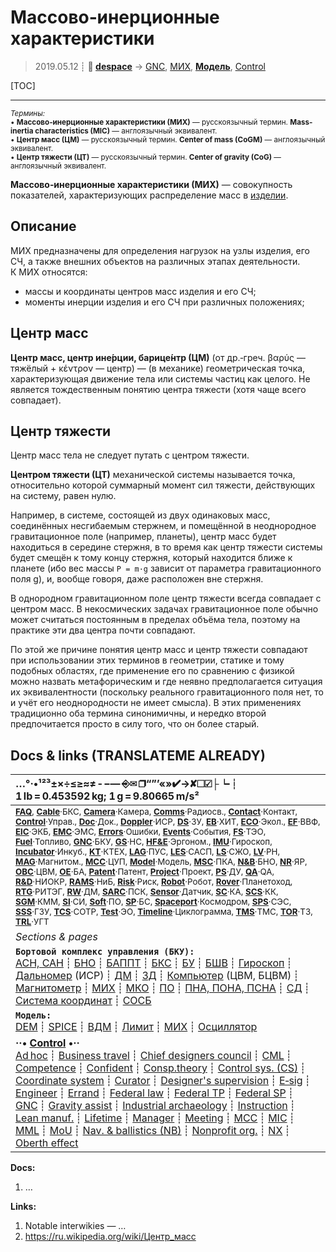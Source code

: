 # Массово‑инерционные характеристики
> 2019.05.12 ┊ **🚀 [despace](index.md)** → [GNC](gnc.md), [МИХ](.md), **[Модель](model.md)**, [Control](control.md)

[TOC]

---

<small>*Термины:*<br> • **Массово‑инерционные характеристики (МИХ)** — русскоязычный термин. **Mass-inertia characteristics (MIC)** — англоязычный эквивалент.<br> • **Центр масс (ЦМ)** — русскоязычный термин. **Center of mass (CoGM)** — англоязычный эквивалент.<br> • **Центр тяжести (ЦТ)** — русскоязычный термин. **Center of gravity (CoG)** — англоязычный эквивалент.</small>

**Массово‑инерционные характеристики (МИХ)** — совокупность показателей, характеризующих распределение масс в [изделии](unit.md).



## Описание
МИХ предназначены для определения нагрузок на узлы изделия, его СЧ, а также внешних объектов на различных этапах деятельности.  
К МИХ относятся:

   - массы и координаты центров масс изделия и его СЧ;
   - моменты инерции изделия и его СЧ при различных положениях;



## Центр масс
**Центр масс, центр ине́рции, барице́нтр (ЦМ)** (от др.‑греч. βαρύς — тяжёлый + κέντρον — центр) — (в механике) геометрическая точка, характеризующая движение тела или системы частиц как целого. Не является тождественным понятию центра тяжести (хотя чаще всего совпадает).



## Центр тяжести
Центр масс тела не следует путать с центром тяжести.

**Центром тяжести (ЦТ)** механической системы называется точка, относительно которой суммарный момент сил тяжести, действующих на систему, равен нулю.

Например, в системе, состоящей из двух одинаковых масс, соединённых несгибаемым стержнем, и помещённой в неоднородное гравитационное поле (например, планеты), центр масс будет находиться в середине стержня, в то время как центр тяжести системы будет смещён к тому концу стержня, который находится ближе к планете (ибо вес массы `P = m·g` зависит от параметра гравитационного поля g), и, вообще говоря, даже расположен вне стержня.

В однородном гравитационном поле центр тяжести всегда совпадает с центром масс. В некосмических задачах гравитационное поле обычно может считаться постоянным в пределах объёма тела, поэтому на практике эти два центра почти совпадают.

По этой же причине понятия центр масс и центр тяжести совпадают при использовании этих терминов в геометрии, статике и тому подобных областях, где применение его по сравнению с физикой можно назвать метафорическим и где неявно предполагается ситуация их эквивалентности (поскольку реального гравитационного поля нет, то и учёт его неоднородности не имеет смысла). В этих применениях традиционно оба термина синонимичны, и нередко второй предпочитается просто в силу того, что он более старый.



<p style="page-break-after:always"> </p>

## Docs & links (TRANSLATEME ALREADY)
|…°·•¹²³±×÷≤≥≈≠ ‑ −— ⎆✉ ❐“”’«»✔→✘☐☑├┕┆ 1 lb = 0.453592 kg; 1 g = 9.80665 m/s²|
|:--|
|<small>**[FAQ](faq.md)**, **[Cable](cable.md)**·БКС, **[Camera](camera.md)**·Камера, **[Comms](comms.md)**·Радиосв., **[Contact](contact.md)**·Контакт, **[Control](control.md)**·Управ., **[Doc](doc.md)**·Док., **[Doppler](doppler.md)**·ИСР, **[DS](ds.md)**·ЗУ, **[EB](eb.md)**·ХИТ, **[ECO](ecology.md)**·Экол., **[EF](ef.md)**·ВВФ, **[ElC](elc.md)**·ЭКБ, **[EMC](emc.md)**·ЭМС, **[Errors](error.md)**·Ошибки, **[Events](event.md)**·События, **[FS](fs.md)**·ТЭО, **[Fuel](fuel.md)**·Топливо, **[GNC](gnc.md)**·БКУ, **[GS](scs.md)**·НС, **[HF&E](hfe.md)**·Эргоном., **[IMU](imu.md)**·Гироскоп, **[Incubator](incubator.md)**·Инкуб., **[KT](kt.md)**·КТЕХ, **[LAG](lag.md)**·ПУC, **[LES](les.md)**·САСП, **[LS](ls.md)**·СЖО, **[LV](lv.md)**·РН, **[MAG](mag.md)**·Магнитом., **[MCC](mcc.md)**·ЦУП, **[Model](model.md)**·Модель, **[MSC](sc.md)**·ПКА, **[N&B](nnb.md)**·БНО, **[NR](nr.md)**·ЯР, **[OBC](obc.md)**·ЦВМ, **[OE](oe.md)**·БА, **[Patent](патент.md)**·Патент, **[Project](project.md)**·Проект, **[PS](ps.md)**·ДУ, **[QA](quality.md)**·QA, **[R&D](rnd.md)**·НИОКР, **[RAMS](rams.md)**·НиБ, **[Risk](risk.md)**·Риск, **[Robot](robotics.md)**·Робот, **[Rover](rover.md)**·Планетоход, **[RTG](rtg.md)**·РИТЭГ, **[RW](rw.md)**·ДМ, **[SARC](sarc.md)**·ПСК, **[Sensor](sensor.md)**·Датчик, **[SC](sc.md)**·КА, **[SCS](scs.md)**·КК, **[SGM](sgm.md)**·КММ, **[SI](si.md)**·СИ, **[Soft](soft.md)**·ПО, **[SP](sp.md)**·БС, **[Spaceport](spaceport.md)**·Космодром, **[SPS](sps.md)**·СЭС, **[SSS](sss.md)**·ГЗУ, **[TCS](tcs.md)**·СОТР, **[Test](test.md)**·ЭО, **[Timeline](timeline.md)**·Циклограмма, **[TMS](tms.md)**·ТМС, **[TOR](tor.md)**·ТЗ, **[TRL](trl.md)**·УГТ</small>|
|*Sections & pages*|
|**`Бортовой комплекс управления (БКУ):`**<br> [АСН, САН](ans.md) ┊ [БНО](nnb.md) ┊ [БАППТ](acup.md) ┊ [БКС](cable.md) ┊ [БУ](sp.md) ┊ [БШВ](time.md) ┊ [Гироскоп](imu.md) ┊ [Дальномер](doppler.md) (ИСР) ┊ [ДМ](rw.md) ┊ [ЗД](sensor.md) ┊ [Компьютер](obc.md) (ЦВМ, БЦВМ) ┊ [Магнитометр](mag.md) ┊ [МИХ](mic.md) ┊ [МКО](mil_std_1553b.md) ┊ [ПО](soft.md) ┊ [ПНА, ПОНА, ПСНА](aiad.md) ┊ [СД](sensor.md) ┊ [Система координат](coord_sys.md) ┊ [СОСБ](spos.md) |
|**`Модель:`**<br> [DEM](digital_elev_model.md) ┊ [SPICE](spice.md) ┊ [ВДМ](vd_model.md) ┊ [Лимит](limit.md) ┊ [МИХ](mic.md) ┊ [Осциллятор](oscillator.md) |
|**··• [Control](Control.md) •··**<br> [Ad hoc](ad_hoc.md) ┊ [Business travel](business_travel.md) ┊ [Chief designers council](cocd.md) ┊ [CML](cml.md) ┊ [Competence](competence.md) ┊ [Confident](confident.md) ┊ [Consp.theory](consp_theory.md) ┊ [Control sys. (CS)](cs.md) ┊ [Coordinate system](coord_sys.md) ┊ [Curator](curator.md) ┊ [Designer's supervision](des_spv.md) ┊ [E‑sig](esig.md) ┊ [Engineer](engineer.md) ┊ [Errand](errand.md) ┊ [Federal law](fed_law.md) ┊ [Federal TP](fed_tp.md) ┊ [Federal SP](fed_sp.md) ┊ [GNC](gnc.md) ┊ [Gravity assist](gravass.md) ┊ [Industrial archaeology](ind_arch.md) ┊ [Instruction](instruction.md) ┊ [Lean manuf.](lean_man.md) ┊ [Lifetime](lifetime.md) ┊ [Manager](manager.md) ┊ [Meeting](meeting.md) ┊ [MCC](mcc.md) ┊ [MIC](mic.md) ┊ [MML](mml.md) ┊ [MoU](mou.md) ┊ [Nav. & ballistics (NB)](nnb.md) ┊ [Nonprofit org.](nonprof_org.md) ┊ [NX](nx.md) ┊ [Oberth effect](oberth_eff.md) | ┊ [Org.structure](orgstruct.md) ┊ [Outcomes commission](outccom.md) ┊ [Patent](patent_res.md) ┊ [Peter prin.](peter_principle.md) ┊ [Plan](plan.md) ┊ [PMBok](pmbok.md) ┊ [Quorum](quorum.md) ┊ [R&D management](rnd_mgmt.md) ┊ [R&D support](rnd_support.md) ┊ [Recursion](recurs.md) ┊ [Schulze_method](schulze_method.md) ┊ [Sci'N'Tech activities](st_act.md) ┊ [Sci'N'Tech council](satc.md) ┊ [Single-window system](sw_sys.md) ┊ [Situ.leadership](situ_leadership.md) ┊ [Skunk works](skunk_works.md) ┊ [State arm. plan](plan_sa.md) ┊ [Swamp](swamp.md) ┊ [Teamcenter](teamcenter.md) ┊ [TRIZ](triz.md) ┊ [TRL](trl.md) ┊ [Veto](veto.md) ┊ [Workflow](workflow.md) ┊ [Workgroup](wg.md)|

**Docs:**

   1. …

**Links:**

   1. Notable interwikies — …
   1. <https://ru.wikipedia.org/wiki/Центр_масс>
